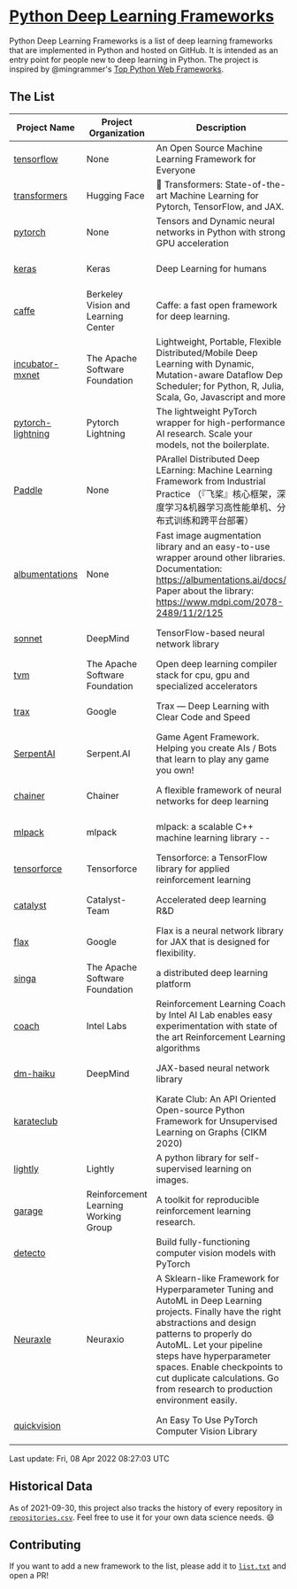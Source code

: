 # [Python Deep Learning Frameworks](https://www.github.com/shimst3r/python-deep-learning-frameworks)

Python Deep Learning Frameworks is a list of deep learning frameworks that are implemented in Python and hosted on GitHub. It is intended as an entry point for people new to deep learning in Python. The project is inspired by @mingrammer's [Top Python Web Frameworks](https://github.com/mingrammer/python-web-framework-stars).

## The List

| Project Name | Project Organization | Description | Stars | Forks | Open Issues | Last Commit |
| ------------ | -------------------- | ----------- | ----: | ----: | ----------: | ----------- |
| [tensorflow](https://tensorflow.org) | None | An Open Source Machine Learning Framework for Everyone | 164097 | 86611 | 2456 | 0 day(s) ago |
| [transformers](https://huggingface.co/transformers) | Hugging Face | 🤗 Transformers: State-of-the-art Machine Learning for Pytorch, TensorFlow, and JAX. | 60650 | 14398 | 516 | 0 day(s) ago |
| [pytorch](https://pytorch.org) | None | Tensors and Dynamic neural networks in Python with strong GPU acceleration | 55166 | 15297 | 11617 | 0 day(s) ago |
| [keras](http://keras.io/) | Keras | Deep Learning for humans | 54873 | 19042 | 311 | 0 day(s) ago |
| [caffe](http://caffe.berkeleyvision.org/) | Berkeley Vision and Learning Center | Caffe: a fast open framework for deep learning. | 32378 | 18977 | 1180 | 0 day(s) ago |
| [incubator-mxnet](https://mxnet.apache.org) | The Apache Software Foundation | Lightweight, Portable, Flexible Distributed/Mobile Deep Learning with Dynamic, Mutation-aware Dataflow Dep Scheduler; for Python, R, Julia, Scala, Go, Javascript and more | 19935 | 6902 | 1978 | 1 day(s) ago |
| [pytorch-lightning](https://pytorchlightning.ai) | Pytorch Lightning | The lightweight PyTorch wrapper for high-performance AI research. Scale your models, not the boilerplate. | 17940 | 2280 | 550 | 0 day(s) ago |
| [Paddle](http://www.paddlepaddle.org/) | None | PArallel Distributed Deep LEarning: Machine Learning Framework from Industrial Practice （『飞桨』核心框架，深度学习&机器学习高性能单机、分布式训练和跨平台部署） | 17907 | 4428 | 3002 | 0 day(s) ago |
| [albumentations](https://albumentations.ai) | None | Fast image augmentation library and an easy-to-use wrapper around other libraries. Documentation:  https://albumentations.ai/docs/ Paper about the library: https://www.mdpi.com/2078-2489/11/2/125 | 9974 | 1281 | 280 | 0 day(s) ago |
| [sonnet](https://sonnet.dev/) | DeepMind | TensorFlow-based neural network library | 9247 | 1322 | 28 | 0 day(s) ago |
| [tvm](https://tvm.apache.org/) | The Apache Software Foundation | Open deep learning compiler stack for cpu, gpu and specialized accelerators | 7933 | 2471 | 384 | 0 day(s) ago |
| [trax](https://github.com/google/trax) | Google | Trax — Deep Learning with Clear Code and Speed | 6852 | 704 | 92 | 0 day(s) ago |
| [SerpentAI](http://serpent.ai) | Serpent.AI | Game Agent Framework. Helping you create AIs / Bots that learn to play any game you own! | 6213 | 732 | 2 | 1 day(s) ago |
| [chainer](https://chainer.org) | Chainer | A flexible framework of neural networks for deep learning | 5669 | 1380 | 9 | 3 day(s) ago |
| [mlpack](https://www.mlpack.org/) | mlpack | mlpack: a scalable C++ machine learning library --  | 3959 | 1424 | 82 | 0 day(s) ago |
| [tensorforce](https://github.com/tensorforce/tensorforce) | Tensorforce | Tensorforce: a TensorFlow library for applied reinforcement learning | 3111 | 524 | 13 | 0 day(s) ago |
| [catalyst](https://catalyst-team.com) | Catalyst-Team | Accelerated deep learning R&D | 2896 | 362 | 4 | 2 day(s) ago |
| [flax](https://github.com/google/flax) | Google | Flax is a neural network library for JAX that is designed for flexibility. | 2827 | 325 | 158 | 1 day(s) ago |
| [singa](https://github.com/apache/singa) | The Apache Software Foundation | a distributed deep learning platform | 2582 | 810 | 37 | 1 day(s) ago |
| [coach](https://intellabs.github.io/coach/) | Intel Labs | Reinforcement Learning Coach by Intel AI Lab enables easy experimentation with state of the art Reinforcement Learning algorithms | 2133 | 426 | 89 | 0 day(s) ago |
| [dm-haiku](https://dm-haiku.readthedocs.io) | DeepMind | JAX-based neural network library | 1832 | 147 | 54 | 1 day(s) ago |
| [karateclub](https://karateclub.readthedocs.io) |  | Karate Club: An API Oriented Open-source Python Framework for Unsupervised Learning on Graphs (CIKM 2020) | 1570 | 192 | 0 | 1 day(s) ago |
| [lightly](https://github.com/lightly-ai/lightly) | Lightly | A python library for self-supervised learning on images. | 1536 | 116 | 58 | 1 day(s) ago |
| [garage](https://github.com/rlworkgroup/garage) | Reinforcement Learning Working Group | A toolkit for reproducible reinforcement learning research. | 1424 | 256 | 222 | 3 day(s) ago |
| [detecto](https://detecto.readthedocs.io/) |  | Build fully-functioning computer vision models with PyTorch | 543 | 91 | 28 | 1 day(s) ago |
| [Neuraxle](https://www.neuraxle.org/) | Neuraxio | A Sklearn-like Framework for Hyperparameter Tuning and AutoML in Deep Learning projects. Finally have the right abstractions and design patterns to properly do AutoML. Let your pipeline steps have hyperparameter spaces. Enable checkpoints to cut duplicate calculations. Go from research to production environment easily. | 511 | 53 | 80 | 4 day(s) ago |
| [quickvision](https://github.com/oke-aditya/quickvision) |  | An Easy To Use PyTorch Computer Vision Library | 48 | 5 | 19 | 24 day(s) ago |

Last update: Fri, 08 Apr 2022 08:27:03 UTC

## Historical Data

As of 2021-09-30, this project also tracks the history of every repository in [`repositories.csv`](./repositories.csv). Feel free to use it for your own data science needs. :smile:

## Contributing

If you want to add a new framework to the list, please add it to [`list.txt`](./python-deep-learning-frameworks/list.txt) and open a PR!